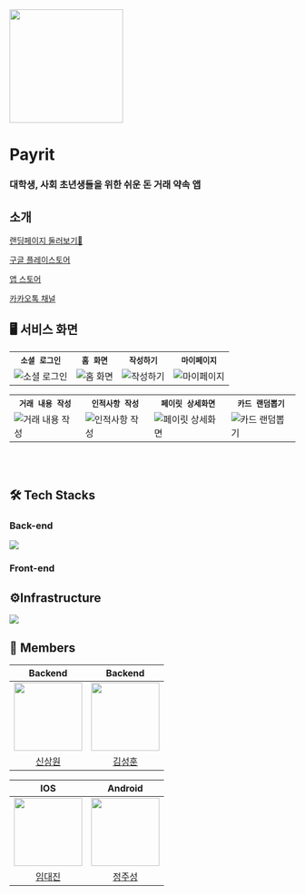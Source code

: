 <img src="https://github.com/AlltimeOwl/PayRit-iOS/assets/115560272/baa56c68-04b4-457d-858a-200f63a39a97" width="200" height="200">

# Payrit
### 대학생, 사회 초년생들을 위한 쉬운 돈 거래 약속 앱

## 소개
[랜딩페이지 둘러보기👀](https://payrit.info)

[구글 플레이스토어](https://play.google.com/store/apps/details?id=com.alltimeowl.payrit)

[앱 스토어](https://apps.apple.com/kr/app/%ED%8E%98%EC%9D%B4%EB%A6%BF-payrit/id6480038044)

[카카오톡 채널](https://pf.kakao.com/_djxmxiG)

## 🖥 서비스 화면
<table align="center">
  <tr>
    <th><code>소셜 로그인</code></th>
    <th><code>홈 화면</code></th>
    <th><code>작성하기</code></th>
    <th><code>마이페이지</code></th>
  </tr>
  <tr>
    <td><img src="https://github.com/AlltimeOwl/PayRit-iOS/assets/115560272/ef2880bc-8ee3-4385-806a-3b52a76362d0" alt="소셜 로그인">
    <td><img src="https://github.com/AlltimeOwl/PayRit-iOS/assets/115560272/ea8d5310-2acf-486f-b29c-7944c7d39f86" alt="홈 화면">
    <td><img src="https://github.com/AlltimeOwl/PayRit-iOS/assets/115560272/4fa6bf9e-b166-4a58-a10a-942b1f903083" alt="작성하기">
    <td><img src="https://github.com/AlltimeOwl/PayRit-iOS/assets/115560272/28f4d945-8e18-4a5e-bac0-5902ac534449" alt="마이페이지">
  </tr>
</table>

<table align="center">
  <tr>
    <th><code>거래 내용 작성</code></th>
    <th><code>인적사항 작성</code></th>
    <th><code>페이릿 상세화면</code></th>
    <th><code>카드 랜덤뽑기</code></th>
  </tr>
  <tr>
    <td><img src="https://github.com/AlltimeOwl/PayRit-iOS/assets/115560272/47386818-5f40-4d4b-9f43-139554bf0af9" witdh="360" alt="거래 내용 작성"></td>
    <td><img src="https://github.com/AlltimeOwl/Backend/assets/39723465/749bd7b0-6d8d-4c14-bcc3-4420aa0047fe" witdh="360" alt="인적사항 작성">
    <td><img src="https://github.com/AlltimeOwl/Backend/assets/39723465/f6258b41-ec99-4630-b817-aefc005377f6" witdh="360" alt="페이릿 상세화면"></td>
    <td><img src="https://github.com/AlltimeOwl/PayRit-iOS/assets/115560272/17546012-6c52-4da1-b80b-968cb1ccf180" witdh="360" alt="카드 랜덤뽑기"></td>
  </tr>
</table>

<br/><br/>

## 🛠 Tech Stacks

### Back-end
<img src="https://github.com/AlltimeOwl/Backend/assets/39723465/5e838587-5c23-4b82-8eff-4f3157cd74d3">

### Front-end

## ⚙️Infrastructure
<img src="https://github.com/AlltimeOwl/Backend/assets/39723465/6997e37e-2b66-4ed6-a827-f76e8ddfe989">

## 👥 Members
|                            Backend                          |                                Backend                                |       
|:------------------------------------------------------------------------:|:---------------------------------------------------------------------:| 
| <img src="https://github.com/Shin-sangwon.png" width="120" height="120"> | <img src="https://github.com/SeoMoonk.png" width="120" height="120"> | 
|                  [신상원](https://github.com/Shin-sangwon)                  |                  [김성훈](https://github.com/SeoMoonk)                   |

|                                   IOS                                    |                                Android                                |       
|:------------------------------------------------------------------------:|:---------------------------------------------------------------------:| 
| <img src="https://github.com/DAEJINLIM.png" width="120" height="120"> | <img src="https://github.com/wjdwntjd55.png" width="120" height="120"> | 
|                   [임대진](https://github.com/DAEJINLIM)                    |                  [정주성](https://github.com/wjdwntjd55)                  |
